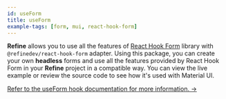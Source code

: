 ```yaml
---
id: useForm
title: useForm
example-tags: [form, mui, react-hook-form]
---
```


**Refine** allows you to use all the features of [React Hook Form](https://react-hook-form.com/) library with `@refinedev/react-hook-form` adapter. Using this package, you can create your own **headless** forms and use all the features provided by React Hook Form in your **Refine** project in a compatible way. You can view the live example or review the source code to see how it's used with Material UI.

[Refer to the useForm hook documentation for more information. →](/docs/packages/list-of-packages)

<CodeSandboxExample path="form-material-ui-use-form" />
